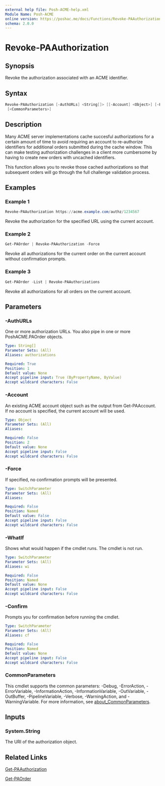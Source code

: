 ```yaml
---
external help file: Posh-ACME-help.xml
Module Name: Posh-ACME
online version: https://poshac.me/docs/Functions/Revoke-PAAuthorization/
schema: 2.0.0
---
```


# Revoke-PAAuthorization

## Synopsis

Revoke the authorization associated with an ACME identifier.

## Syntax

```powershell
Revoke-PAAuthorization [-AuthURLs] <String[]> [[-Account] <Object>] [-Force] [-WhatIf] [-Confirm]
 [<CommonParameters>]
```

## Description

Many ACME server implementations cache succesful authorizations for a certain amount of time to avoid requiring an account to re-authorize identifiers for additional orders submitted during the cache window. This can make testing authorization challenges in a client more cumbersome by having to create new orders with uncached identifiers. 

This function allows you to revoke those cached authorizations so that subsequent orders will go through the full challenge validation process.

## Examples

### Example 1

```powershell
Revoke-PAAuthorization https://acme.example.com/authz/1234567
```

Revoke the authorization for the specified URL using the current account.

### Example 2

```powershell
Get-PAOrder | Revoke-PAAuthorization -Force
```

Revoke all authorizations for the current order on the current account without confirmation prompts.

### Example 3

```powershell
Get-PAOrder -List | Revoke-PAAuthorizations
```

Revoke all authorizations for all orders on the current account.

## Parameters

### -AuthURLs
One or more authorization URLs.
You also pipe in one or more PoshACME.PAOrder objects.

```yaml
Type: String[]
Parameter Sets: (All)
Aliases: authorizations

Required: True
Position: 1
Default value: None
Accept pipeline input: True (ByPropertyName, ByValue)
Accept wildcard characters: False
```

### -Account
An existing ACME account object such as the output from Get-PAAccount.
If no account is specified, the current account will be used.

```yaml
Type: Object
Parameter Sets: (All)
Aliases:

Required: False
Position: 2
Default value: None
Accept pipeline input: False
Accept wildcard characters: False
```

### -Force
If specified, no confirmation prompts will be presented.

```yaml
Type: SwitchParameter
Parameter Sets: (All)
Aliases:

Required: False
Position: Named
Default value: False
Accept pipeline input: False
Accept wildcard characters: False
```

### -WhatIf
Shows what would happen if the cmdlet runs.
The cmdlet is not run.

```yaml
Type: SwitchParameter
Parameter Sets: (All)
Aliases: wi

Required: False
Position: Named
Default value: None
Accept pipeline input: False
Accept wildcard characters: False
```

### -Confirm
Prompts you for confirmation before running the cmdlet.

```yaml
Type: SwitchParameter
Parameter Sets: (All)
Aliases: cf

Required: False
Position: Named
Default value: None
Accept pipeline input: False
Accept wildcard characters: False
```

### CommonParameters

This cmdlet supports the common parameters: -Debug, -ErrorAction, -ErrorVariable, -InformationAction, -InformationVariable, -OutVariable, -OutBuffer, -PipelineVariable, -Verbose, -WarningAction, and -WarningVariable. For more information, see [about_CommonParameters](http://go.microsoft.com/fwlink/?LinkID=113216).

## Inputs

### System.String
The URI of the authorization object.

## Related Links

[Get-PAAuthorization](Get-PAAuthorization.md)

[Get-PAOrder](Get-PAOrder.md)
